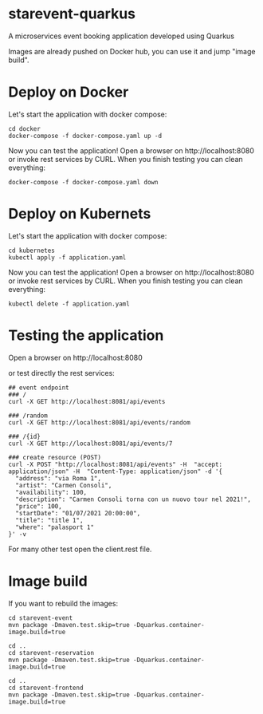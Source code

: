 # starevent-quarkus
A microservices event booking application developed using Quarkus

Images are already pushed on Docker hub, you can use it and jump "image build".

# Deploy on Docker

Let's start the application with docker compose:
```
cd docker
docker-compose -f docker-compose.yaml up -d
```
Now you can test the application! Open a browser on http://localhost:8080 or invoke rest services by CURL.
When you finish testing you can clean everything:
```
docker-compose -f docker-compose.yaml down
```


# Deploy on Kubernets

Let's start the application with docker compose:
```
cd kubernetes
kubectl apply -f application.yaml
```
Now you can test the application! Open a browser on http://localhost:8080 or invoke rest services by CURL.
When you finish testing you can clean everything:
```
kubectl delete -f application.yaml
```

# Testing the application 

Open a browser on http://localhost:8080

or test directly the rest services:
```
## event endpoint
### /
curl -X GET http://localhost:8081/api/events

### /random
curl -X GET http://localhost:8081/api/events/random

### /{id}
curl -X GET http://localhost:8081/api/events/7

### create resource (POST)
curl -X POST "http://localhost:8081/api/events" -H  "accept: application/json" -H  "Content-Type: application/json" -d '{
  "address": "via Roma 1",
  "artist": "Carmen Consoli",
  "availability": 100,
  "description": "Carmen Consoli torna con un nuovo tour nel 2021!",
  "price": 100,
  "startDate": "01/07/2021 20:00:00",
  "title": "title 1",
  "where": "palasport 1"
}' -v

```
For many other test open the client.rest file.


# Image build
If you want to rebuild the images:

```
cd starevent-event
mvn package -Dmaven.test.skip=true -Dquarkus.container-image.build=true

cd ..
cd starevent-reservation
mvn package -Dmaven.test.skip=true -Dquarkus.container-image.build=true

cd ..
cd starevent-frontend
mvn package -Dmaven.test.skip=true -Dquarkus.container-image.build=true
```